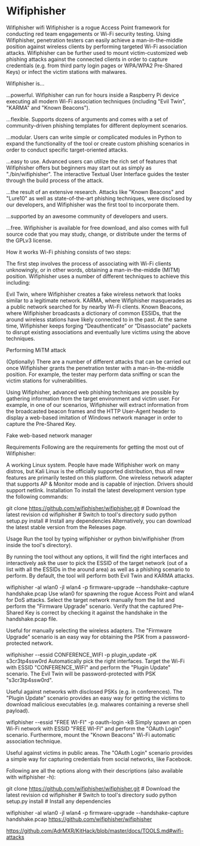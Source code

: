 # Wifiphisher
Wifiphisher wifi 
Wifiphisher is a rogue Access Point framework for conducting red team engagements or Wi-Fi security testing. Using Wifiphisher, penetration testers can easily achieve a man-in-the-middle position against wireless clients by performing targeted Wi-Fi association attacks. Wifiphisher can be further used to mount victim-customized web phishing attacks against the connected clients in order to capture credentials (e.g. from third party login pages or WPA/WPA2 Pre-Shared Keys) or infect the victim stations with malwares.

Wifiphisher is...

...powerful. Wifiphisher can run for hours inside a Raspberry Pi device executing all modern Wi-Fi association techniques (including "Evil Twin", "KARMA" and "Known Beacons").

...flexible. Supports dozens of arguments and comes with a set of community-driven phishing templates for different deployment scenarios.

...modular. Users can write simple or complicated modules in Python to expand the functionality of the tool or create custom phishing scenarios in order to conduct specific target-oriented attacks.

...easy to use. Advanced users can utilize the rich set of features that Wifiphisher offers but beginners may start out as simply as "./bin/wifiphisher". The interactive Textual User Interface guides the tester through the build process of the attack.

...the result of an extensive research. Attacks like "Known Beacons" and "Lure10" as well as state-of-the-art phishing techniques, were disclosed by our developers, and Wifiphisher was the first tool to incorporate them.

...supported by an awesome community of developers and users.

...free. Wifiphisher is available for free download, and also comes with full source code that you may study, change, or distribute under the terms of the GPLv3 license.

How it works
Wi-Fi phishing consists of two steps:

The first step involves the process of associating with Wi-Fi clients unknowingly, or in other words, obtaining a man-in-the-middle (MITM) position. Wifiphisher uses a number of different techniques to achieve this including:

Evil Twin, where Wifiphisher creates a fake wireless network that looks similar to a legitimate network.
KARMA, where Wifiphisher masquerades as a public network searched for by nearby Wi-Fi clients.
Known Beacons, where Wifiphisher broadcasts a dictionary of common ESSIDs, that the around wireless stations have likely connected to in the past.
At the same time, Wifiphisher keeps forging “Deauthenticate” or “Disassociate” packets to disrupt existing associations and eventually lure victims using the above techniques.


Performing MiTM attack

(Optionally) There are a number of different attacks that can be carried out once Wifiphisher grants the penetration tester with a man-in-the-middle position. For example, the tester may perform data sniffing or scan the victim stations for vulnerabilities.

Using Wifiphisher, advanced web phishing techniques are possible by gathering information from the target environment and victim user. For example, in one of our scenarios, Wifiphisher will extract information from the broadcasted beacon frames and the HTTP User-Agent header to display a web-based imitation of Windows network manager in order to capture the Pre-Shared Key.


Fake web-based network manager

Requirements
Following are the requirements for getting the most out of Wifiphisher:

A working Linux system. People have made Wifiphisher work on many distros, but Kali Linux is the officially supported distribution, thus all new features are primarily tested on this platform.
One wireless network adapter that supports AP & Monitor mode and is capable of injection. Drivers should support netlink.
Installation
To install the latest development version type the following commands:

git clone https://github.com/wifiphisher/wifiphisher.git # Download the latest revision
cd wifiphisher # Switch to tool's directory
sudo python setup.py install # Install any dependencies
Alternatively, you can download the latest stable version from the Releases page.

Usage
Run the tool by typing wifiphisher or python bin/wifiphisher (from inside the tool's directory).

By running the tool without any options, it will find the right interfaces and interactively ask the user to pick the ESSID of the target network (out of a list with all the ESSIDs in the around area) as well as a phishing scenario to perform. By default, the tool will perform both Evil Twin and KARMA attacks.

wifiphisher -aI wlan0 -jI wlan4 -p firmware-upgrade --handshake-capture handshake.pcap
Use wlan0 for spawning the rogue Access Point and wlan4 for DoS attacks. Select the target network manually from the list and perform the "Firmware Upgrade" scenario. Verify that the captured Pre-Shared Key is correct by checking it against the handshake in the handshake.pcap file.

Useful for manually selecting the wireless adapters. The "Firmware Upgrade" scenario is an easy way for obtaining the PSK from a password-protected network.

wifiphisher --essid CONFERENCE_WIFI -p plugin_update -pK s3cr3tp4ssw0rd
Automatically pick the right interfaces. Target the Wi-Fi with ESSID "CONFERENCE_WIFI" and perform the "Plugin Update" scenario. The Evil Twin will be password-protected with PSK "s3cr3tp4ssw0rd".

Useful against networks with disclosed PSKs (e.g. in conferences). The "Plugin Update" scenario provides an easy way for getting the victims to download malicious executables (e.g. malwares containing a reverse shell payload).

wifiphisher --essid "FREE WI-FI" -p oauth-login -kB
Simply spawn an open Wi-Fi network with ESSID "FREE WI-FI" and perform the "OAuth Login" scenario. Furthermore, mount the "Known Beacons" Wi-Fi automatic association technique.

Useful against victims in public areas. The "OAuth Login" scenario provides a simple way for capturing credentials from social networks, like Facebook.

Following are all the options along with their descriptions (also available with wifiphisher -h):

git clone https://github.com/wifiphisher/wifiphisher.git # Download the latest revision
cd wifiphisher # Switch to tool's directory
sudo python setup.py install # Install any dependencies

wifiphisher -aI wlan0 -jI wlan4 -p firmware-upgrade --handshake-capture handshake.pcap
https://github.com/wifiphisher/wifiphisher

https://github.com/AdrMXR/KitHack/blob/master/docs/TOOLS.md#wifi-attacks
